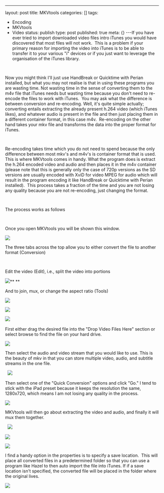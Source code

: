 ---
layout: post
title: MKVtools
categories: []
tags:
- Encoding
- MKVtools
- Video
status: publish
type: post
published: true
meta: {}
---If you have ever tried to import downloaded video files intro iTunes you would have discovered that most files will not work.  This is a problem if your primary reason for importing the video into iTunes is to be able to transfer it to your various "i" devices or if you just want to leverage the organisation of the iTunes library.

 

Now you might think I'll just use HandBreak or Quicktime with Perian installed, but what you may not realise is that in using these programs you are wasting time. Not wasting time in the sense of converting them to the m4v file that iTunes needs but wasting time because you don't need to re-encode the files to work with iTunes.  You may ask what the difference is between conversion and re-encoding. Well, it's quite simple actually; converting entails extracting the already present h.264 video (which iTunes likes), and whatever audio is present in the file and then just placing them in a different container format, in this case m4v.  Re-encoding on the other hand takes your mkv file and transforms the data into the proper format for iTunes.

 

Re-encoding takes time which you do not need to spend because the only difference between most mkv's and m4v's is container format that is used.  This is where MKVtools comes in handy. What the program does is extract the h.264 encoded video and audio and then places it in the m4v container (please note that this is generally only the case of 720p versions as the SD versions are usually encoded with XviD for video MPEG for audio which will result in the program encoding it like HandBreak or Quicktime with Perian installed).  This process takes a fraction of the time and you are not losing any quality because you are not re-encoding, just changing the format.

 

The process works as follows 

 

Once you open MKVtools you will be shown this window. 

**![](/static/4f331d1f8754c7ec090e554a/50fe1c99e4b01c920a89f452/50fe1c99e4b01c920a89f487/1282267788096/Pic01.jpg/1000w)**

The three tabs across the top allow you to either convert the file to another format (Conversion)

 

Edit the video (Edit), i.e., split the video into portions 

![](/static/4f331d1f8754c7ec090e554a/50fe1c99e4b01c920a89f452/50fe1c99e4b01c920a89f488/1282267960627/Pic02.jpg/1000w)** **

And to join, mux, or change the aspect ratio (Tools)

![](/static/4f331d1f8754c7ec090e554a/50fe1c99e4b01c920a89f452/50fe1c99e4b01c920a89f489/1282267998082/Pic03.jpg/1000w)

![](/static/4f331d1f8754c7ec090e554a/50fe1c99e4b01c920a89f452/50fe1c99e4b01c920a89f48a/1282268013563/Pic04.jpg/1000w)

![](/static/4f331d1f8754c7ec090e554a/50fe1c99e4b01c920a89f452/50fe1c99e4b01c920a89f48b/1282268028563/Pic05.jpg/1000w) 

First either drag the desired file into the "Drop Video Files Here" section or select browse to find the file on your hard drive. 

![](/static/4f331d1f8754c7ec090e554a/50fe1c99e4b01c920a89f452/50fe1c99e4b01c920a89f48c/1282268097707/Pic06.jpg/1000w)

Then select the audio and video stream that you would like to use. This is the beauty of mkv in that you can store multiple video, audio, and subtitle streams in the one file. 

 
![](/static/4f331d1f8754c7ec090e554a/50fe1c99e4b01c920a89f452/50fe1c99e4b01c920a89f48d/1282268129193/Pic07.jpg/1000w)

Then select one of the "Quick Conversion" options and click "Go." I tend to stick with the iPad preset because it keeps the resolution the same, 1280x720, which means I am not losing any quality in the process. 

![](/static/4f331d1f8754c7ec090e554a/50fe1c99e4b01c920a89f452/50fe1c99e4b01c920a89f48e/1282268178023/Pic08.jpg/1000w)

MKVtools will then go about extracting the video and audio, and finally it will mux them together. 

 
![](/static/4f331d1f8754c7ec090e554a/50fe1c99e4b01c920a89f452/50fe1c99e4b01c920a89f48f/1282268202133/Pic09.jpg/1000w)

![](/static/4f331d1f8754c7ec090e554a/50fe1c99e4b01c920a89f452/50fe1c99e4b01c920a89f490/1282268243007/Pic10.jpg/1000w)

![](/static/4f331d1f8754c7ec090e554a/50fe1c99e4b01c920a89f452/50fe1c99e4b01c920a89f491/1282268262197/Pic11.jpg/1000w)

I find a handy option in the properties is to specify a save location.  This will place all converted files in a predetermined folder so that you can use a program like Hazel to then auto import the file into iTunes. If if a save location isn't specified, the converted file will be placed in the folder where the original lives. 

![](/static/4f331d1f8754c7ec090e554a/50fe1c99e4b01c920a89f452/50fe1c99e4b01c920a89f492/1282268284823/Pic12.jpg/1000w)
